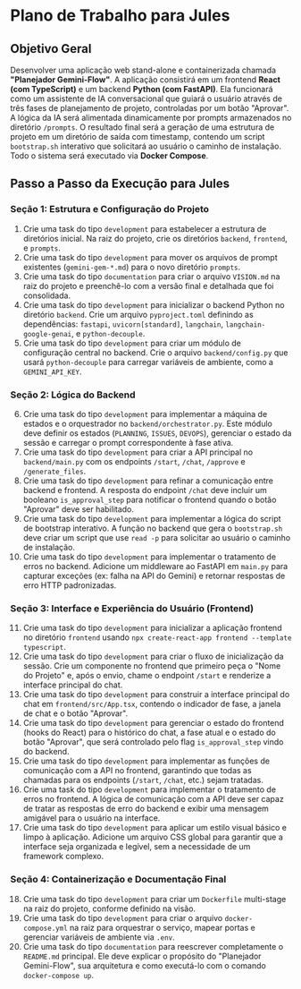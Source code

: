 # Plano de Trabalho para Jules

## Objetivo Geral

Desenvolver uma aplicação web stand-alone e containerizada chamada **"Planejador Gemini-Flow"**. A aplicação consistirá em um frontend **React (com TypeScript)** e um backend **Python (com FastAPI)**. Ela funcionará como um assistente de IA conversacional que guiará o usuário através de três fases de planejamento de projeto, controladas por um botão "Aprovar". A lógica da IA será alimentada dinamicamente por prompts armazenados no diretório `/prompts`. O resultado final será a geração de uma estrutura de projeto em um diretório de saída com timestamp, contendo um script `bootstrap.sh` interativo que solicitará ao usuário o caminho de instalação. Todo o sistema será executado via **Docker Compose**.

## Passo a Passo da Execução para Jules

### Seção 1: Estrutura e Configuração do Projeto

1.  Crie uma task do tipo `development` para estabelecer a estrutura de diretórios inicial. Na raiz do projeto, crie os diretórios `backend`, `frontend`, e `prompts`.
2.  Crie uma task do tipo `development` para mover os arquivos de prompt existentes (`gemini-gem-*.md`) para o novo diretório `prompts`.
3.  Crie uma task do tipo `documentation` para criar o arquivo `VISION.md` na raiz do projeto e preenchê-lo com a versão final e detalhada que foi consolidada.
4.  Crie uma task do tipo `development` para inicializar o backend Python no diretório `backend`. Crie um arquivo `pyproject.toml` definindo as dependências: `fastapi`, `uvicorn[standard]`, `langchain`, `langchain-google-genai`, e `python-decouple`.
5.  Crie uma task do tipo `development` para criar um módulo de configuração central no backend. Crie o arquivo `backend/config.py` que usará `python-decouple` para carregar variáveis de ambiente, como a `GEMINI_API_KEY`.

### Seção 2: Lógica do Backend

6.  Crie uma task do tipo `development` para implementar a máquina de estados e o orquestrador no `backend/orchestrator.py`. Este módulo deve definir os estados (`PLANNING`, `ISSUES`, `DEVOPS`), gerenciar o estado da sessão e carregar o prompt correspondente à fase ativa.
7.  Crie uma task do tipo `development` para criar a API principal no `backend/main.py` com os endpoints `/start`, `/chat`, `/approve` e `/generate_files`.
8.  Crie uma task do tipo `development` para refinar a comunicação entre backend e frontend. A resposta do endpoint `/chat` deve incluir um booleano `is_approval_step` para notificar o frontend quando o botão "Aprovar" deve ser habilitado.
9.  Crie uma task do tipo `development` para implementar a lógica do script de bootstrap interativo. A função no backend que gera o `bootstrap.sh` deve criar um script que use `read -p` para solicitar ao usuário o caminho de instalação.
10. Crie uma task do tipo `development` para implementar o tratamento de erros no backend. Adicione um middleware ao FastAPI em `main.py` para capturar exceções (ex: falha na API do Gemini) e retornar respostas de erro HTTP padronizadas.

### Seção 3: Interface e Experiência do Usuário (Frontend)

11. Crie uma task do tipo `development` para inicializar a aplicação frontend no diretório `frontend` usando `npx create-react-app frontend --template typescript`.
12. Crie uma task do tipo `development` para criar o fluxo de inicialização da sessão. Crie um componente no frontend que primeiro peça o "Nome do Projeto" e, após o envio, chame o endpoint `/start` e renderize a interface principal do chat.
13. Crie uma task do tipo `development` para construir a interface principal do chat em `frontend/src/App.tsx`, contendo o indicador de fase, a janela de chat e o botão "Aprovar".
14. Crie uma task do tipo `development` para gerenciar o estado do frontend (hooks do React) para o histórico do chat, a fase atual e o estado do botão "Aprovar", que será controlado pelo flag `is_approval_step` vindo do backend.
15. Crie uma task do tipo `development` para implementar as funções de comunicação com a API no frontend, garantindo que todas as chamadas para os endpoints (`/start`, `/chat`, etc.) sejam tratadas.
16. Crie uma task do tipo `development` para implementar o tratamento de erros no frontend. A lógica de comunicação com a API deve ser capaz de tratar as respostas de erro do backend e exibir uma mensagem amigável para o usuário na interface.
17. Crie uma task do tipo `development` para aplicar um estilo visual básico e limpo à aplicação. Adicione um arquivo CSS global para garantir que a interface seja organizada e legível, sem a necessidade de um framework complexo.

### Seção 4: Containerização e Documentação Final

18. Crie uma task do tipo `development` para criar um `Dockerfile` multi-stage na raiz do projeto, conforme definido na visão.
19. Crie uma task do tipo `development` para criar o arquivo `docker-compose.yml` na raiz para orquestrar o serviço, mapear portas e gerenciar variáveis de ambiente via `.env`.
20. Crie uma task do tipo `documentation` para reescrever completamente o `README.md` principal. Ele deve explicar o propósito do "Planejador Gemini-Flow", sua arquitetura e como executá-lo com o comando `docker-compose up`.
